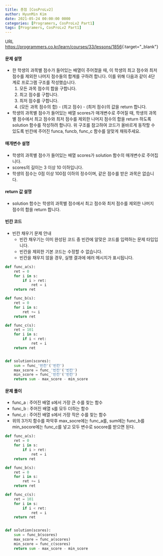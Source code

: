```yaml
---
title: 총점 [CosProLv2]
author: HyunMin Kim
date: 2021-05-24 00:00:00 0000
categories: [Programers, CosProLv2 Part1]
tags: [Programers, CosProLv2 Part1]
---
```


URL <https://programmers.co.kr/learn/courses/33/lessons/1856>{:target="_blank"}

#### 문제 설명
- 한 학생의 과목별 점수가 들어있는 배열이 주어졌을 때, 이 학생의 최고 점수와 최저 점수를 제외한 나머지 점수들의 합계를 구하려 합니다. 이를 위해 다음과 같이 4단계로 프로그램 구조를 작성했습니다.
    1. 모든 과목 점수의 합을 구합니다.
    2. 최고 점수를 구합니다.
    3. 최저 점수를 구합니다.
    4. (모든 과목 점수의 합) - (최고 점수) - (최저 점수)의 값을 return 합니다.
- 학생의 과목별 점수가 들어있는 배열 scores가 매개변수로 주어질 때, 학생의 과목별 점수에서 최고 점수와 최저 점수를 제외한 나머지 점수의 합을 return 하도록 solution 함수를 작성하려 합니다. 위 구조를 참고하여 코드가 올바르게 동작할 수 있도록 빈칸에 주어진 funca, funcb, func_c 함수를 알맞게 채워주세요.

#### 매개변수 설명
- 학생의 과목별 점수가 들어있는 배열 scores가 solution 함수의 매개변수로 주어집니다.
- scores의 길이는 3 이상 10 이하입니다.
- 학생의 점수는 0점 이상 100점 이하의 정수이며, 같은 점수를 받은 과목은 없습니다.

#### return 값 설명
- solution 함수는 학생의 과목별 점수에서 최고 점수와 최저 점수를 제외한 나머지 점수의 합을 return 합니다.

#### 빈칸 코드
- 빈칸 채우기 문제 안내
    - 빈칸 채우기는 이미 완성된 코드 중 빈칸에 알맞은 코드를 입력하는 문제 타입입니다.
    - 빈칸을 제외한 기본 코드는 수정할 수 없습니다.
    - 빈칸을 채우지 않을 경우, 실행 결과에 에러 메시지가 표시됩니다.
    
```python
def func_a(s):
    ret = 0
    for i in s:
        if i > ret:
            ret = i
    return ret

def func_b(s):
    ret = 0
    for i in s:
        ret += i
    return ret

def func_c(s):
    ret = 101
    for i in s:
        if i < ret:
            ret = i
    return ret


def solution(scores):
    sum = func_'빈칸'('빈칸')
    max_score = func_'빈칸'('빈칸')
    min_score = func_'빈칸'('빈칸')
    return sum - max_score - min_score
```

#### 문제 풀이
- func_a : 주어진 배열 s에서 가장 큰 수를 찾는 함수
- func_b : 주어진 배열 s를 모두 더하는 함수
- func_c : 주어진 배열 s에서 가장 작은 수를 찾는 함수
- 위의 3가지 함수를 파악후 max_socre에는 func_a를, sum에는 func_b를 min_socore에는 func_c를 넣고 모두 변수로 socore를 받으면 된다.


```python
def func_a(s):
    ret = 0
    for i in s:
        if i > ret:
            ret = i
    return ret

def func_b(s):
    ret = 0
    for i in s:
        ret += i
    return ret

def func_c(s):
    ret = 101
    for i in s:
        if i < ret:
            ret = i
    return ret


def solution(scores):
    sum = func_b(scores)
    max_score = func_a(scores)
    min_score = func_c(scores)
    return sum - max_score - min_score
```
